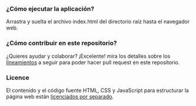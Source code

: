 ### ¿Cómo ejecutar la aplicación?

Arrastra y suelta el archivo index.html del directorio raíz hasta el navegador web.

### ¿Cómo contribuir en este repositorio?

¿Quieres ayudar y colaborar? ¡Excelente! mira los detalles sobre los [lineamientos](CONTRIBUTING.md) a seguir para poder hacer pull request en este repositorio.

### Licence

El contenido y el código fuente HTML, CSS y JavaScript para estructurar la página web están [licenciados por separado](LICENSE.md).